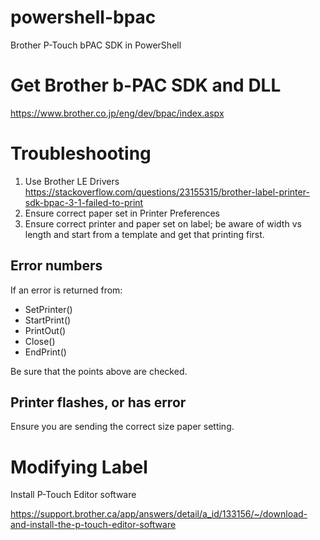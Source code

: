 # powershell-bpac
Brother P-Touch bPAC SDK in PowerShell

# Get Brother b-PAC SDK and DLL

https://www.brother.co.jp/eng/dev/bpac/index.aspx

# Troubleshooting
1. Use Brother LE Drivers<br />https://stackoverflow.com/questions/23155315/brother-label-printer-sdk-bpac-3-1-failed-to-print
2. Ensure correct paper set in Printer Preferences
3. Ensure correct printer and paper set on label; be aware of width vs length and start from a template and get that printing first.

## Error numbers

If an error is returned from:
- SetPrinter()
- StartPrint()
- PrintOut()
- Close()
- EndPrint()

Be sure that the points above are checked.

## Printer flashes, or has error

Ensure you are sending the correct size paper setting.

# Modifying Label

Install P-Touch Editor software

https://support.brother.ca/app/answers/detail/a_id/133156/~/download-and-install-the-p-touch-editor-software
